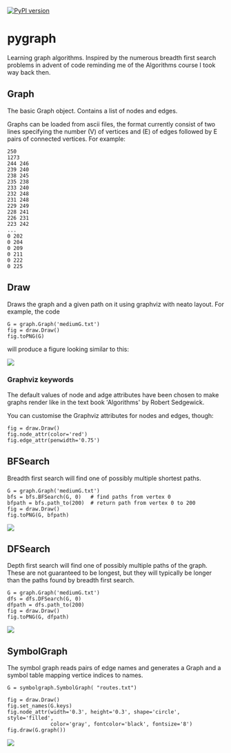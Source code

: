 [![PyPI version](https://badge.fury.io/py/mjcgraph.svg)](https://badge.fury.io/py/mjcgraph)

# pygraph
Learning graph algorithms. Inspired by the numerous
breadth first search problems in advent of code reminding
me of the Algorithms course I took way back then.

## Graph
The basic Graph object. Contains a list of nodes and edges.

Graphs can be loaded from ascii files, the format currently consist of two lines specifying the number (V) of vertices and (E) of edges followed by E pairs of connected vertices. For example:

    250
    1273
    244 246
    239 240
    238 245
    235 238
    233 240
    232 248
    231 248
    229 249
    228 241
    226 231
    223 242
    ...
    0 202
    0 204
    0 209
    0 211
    0 222
    0 225

## Draw
Draws the graph and a given path on it using graphviz with neato layout. For example, the code

    G = graph.Graph('mediumG.txt')
    fig = draw.Draw()
    fig.toPNG(G)

will produce a figure looking similar to this:

![](https://raw.githubusercontent.com/mortenjc/pygraph/main/doc/graph.png)

### Graphviz keywords
The default values of node and adge attributes have been chosen to make
graphs render like in the text book 'Algorithms' by Robert Sedgewick.

You can customise the Graphviz attributes for nodes and edges, though:

    fig = draw.Draw()
    fig.node_attr(color='red')
    fig.edge_attr(penwidth='0.75')


## BFSearch
Breadth first search will find one of possibly multiple shortest paths.

    G = graph.Graph('mediumG.txt')
    bfs = bfs.BFSearch(G, 0)   # find paths from vertex 0
    bfpath = bfs.path_to(200)  # return path from vertex 0 to 200
    fig = draw.Draw()
    fig.toPNG(G, bfpath)

![](https://raw.githubusercontent.com/mortenjc/pygraph/main/doc/short.png)

## DFSearch
Depth first search will find one of possibly multiple paths of the graph. These
are not guaranteed to be longest, but they will typically be longer than the
paths found by breadth first search.

    G = graph.Graph('mediumG.txt')
    dfs = dfs.DFSearch(G, 0)
    dfpath = dfs.path_to(200)
    fig = draw.Draw()
    fig.toPNG(G, dfpath)

![](https://raw.githubusercontent.com/mortenjc/pygraph/main/doc/longest.png)

## SymbolGraph
The symbol graph reads pairs of edge names and generates a Graph and a symbol table
mapping vertice indices to names.

    G = symbolgraph.SymbolGraph( "routes.txt")

    fig = draw.Draw()
    fig.set_names(G.keys)
    fig.node_attr(width='0.3', height='0.3', shape='circle', style='filled',
                  color='gray', fontcolor='black', fontsize='8')
    fig.draw(G.graph())

![](https://raw.githubusercontent.com/mortenjc/pygraph/main/doc/symbolg.png)

